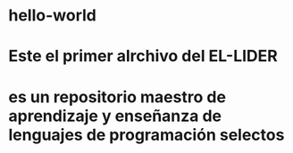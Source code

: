 # hello-world
# Este el primer alrchivo del EL-LIDER 
# es un repositorio maestro de aprendizaje y enseñanza de lenguajes de programación selectos
